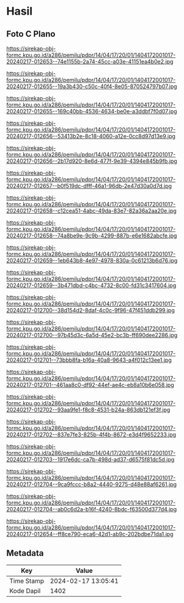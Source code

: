 # Hasil

## Foto C Plano

https://sirekap-obj-formc.kpu.go.id/a286/pemilu/pdpr/14/04/17/20/01/1404172001017-20240217-012653--74e1155b-2a74-45cc-a03e-41151ea4b0e2.jpg

https://sirekap-obj-formc.kpu.go.id/a286/pemilu/pdpr/14/04/17/20/01/1404172001017-20240217-012655--19a3b430-c50c-40f4-8e05-870524797b07.jpg

https://sirekap-obj-formc.kpu.go.id/a286/pemilu/pdpr/14/04/17/20/01/1404172001017-20240217-012655--169c40bb-4536-4634-be0e-a3ddbf7f0d07.jpg

https://sirekap-obj-formc.kpu.go.id/a286/pemilu/pdpr/14/04/17/20/01/1404172001017-20240217-012656--53413b2e-8c18-4060-a12e-0cc8d97d13e9.jpg

https://sirekap-obj-formc.kpu.go.id/a286/pemilu/pdpr/14/04/17/20/01/1404172001017-20240217-012656--2b17d920-8e6d-477f-9e39-4394e845b9fb.jpg

https://sirekap-obj-formc.kpu.go.id/a286/pemilu/pdpr/14/04/17/20/01/1404172001017-20240217-012657--b0f519dc-dfff-46a1-96db-2e47d30a0d7d.jpg

https://sirekap-obj-formc.kpu.go.id/a286/pemilu/pdpr/14/04/17/20/01/1404172001017-20240217-012658--c12cea51-4abc-49da-83e7-82a36a2aa20e.jpg

https://sirekap-obj-formc.kpu.go.id/a286/pemilu/pdpr/14/04/17/20/01/1404172001017-20240217-012658--74a8be9e-9c9b-4299-887b-e6e1682abcfe.jpg

https://sirekap-obj-formc.kpu.go.id/a286/pemilu/pdpr/14/04/17/20/01/1404172001017-20240217-012659--1eb643b8-4e97-4978-830a-0c61213b6d76.jpg

https://sirekap-obj-formc.kpu.go.id/a286/pemilu/pdpr/14/04/17/20/01/1404172001017-20240217-012659--3b471dbd-c4bc-4732-8c00-fd31c3417604.jpg

https://sirekap-obj-formc.kpu.go.id/a286/pemilu/pdpr/14/04/17/20/01/1404172001017-20240217-012700--38d154d2-8daf-4c0c-9f96-47f451ddb299.jpg

https://sirekap-obj-formc.kpu.go.id/a286/pemilu/pdpr/14/04/17/20/01/1404172001017-20240217-012700--97b45d3c-6a5d-45e2-bc3b-ff690dee2286.jpg

https://sirekap-obj-formc.kpu.go.id/a286/pemilu/pdpr/14/04/17/20/01/1404172001017-20240217-012701--73bbb8fa-b16a-40a8-9643-a4f012c13ee1.jpg

https://sirekap-obj-formc.kpu.go.id/a286/pemilu/pdpr/14/04/17/20/01/1404172001017-20240217-012701--461aa8c0-df92-44ef-ae4c-eb8a10b6e058.jpg

https://sirekap-obj-formc.kpu.go.id/a286/pemilu/pdpr/14/04/17/20/01/1404172001017-20240217-012702--93aa9fe1-f8c8-4531-b24a-863db121ef3f.jpg

https://sirekap-obj-formc.kpu.go.id/a286/pemilu/pdpr/14/04/17/20/01/1404172001017-20240217-012702--837e7fe3-825b-4f4b-8672-e3d4f9652233.jpg

https://sirekap-obj-formc.kpu.go.id/a286/pemilu/pdpr/14/04/17/20/01/1404172001017-20240217-012703--1917e6dc-ca7b-498d-ad37-d6575f81dc5d.jpg

https://sirekap-obj-formc.kpu.go.id/a286/pemilu/pdpr/14/04/17/20/01/1404172001017-20240217-012704--9ca9fccc-b8a2-4440-9275-d48e88af6261.jpg

https://sirekap-obj-formc.kpu.go.id/a286/pemilu/pdpr/14/04/17/20/01/1404172001017-20240217-012704--ab0c6d2a-b16f-4240-8bdc-f63500d377d4.jpg

https://sirekap-obj-formc.kpu.go.id/a286/pemilu/pdpr/14/04/17/20/01/1404172001017-20240217-012654--ff8ce790-eca6-42d1-ab9c-202bdbe71da1.jpg


## Metadata

| Key        | Value               |
| ---------- | ------------------- |
| Time Stamp | 2024-02-17 13:05:41 |
| Kode Dapil | 1402                |




